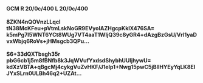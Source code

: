 #### GCM R 20/0c/400 L 20/0c/400
**8ZKN4nQOVnzLLqcl**<br/>**tN38McKFeu+pVtmLskNoGR9EVyolAZHgcpKklX476SA=**<br/>**k5mPg7I5WNT6YCt8WUg7VT4aaT1WIjQ39c8yGR4+dAzgBzGsU/Vrl1yaDvxWbjq6RoVs+jHMsgcb3QPu...**<br/><br/>
**S6+33dQXTbsgh35r**<br/>**pbG6cb1j5m8fBNfb8k3JqWVufYxdsdShybhUUIjhywU=**<br/>**kdXzVBTA+qBgcMj4cykgVuZvHKF/J1eIp1+Nwg15pwC5jBIlHYEyYqLK8ElJYxSLrn0ULBh46q2+UZAt...**